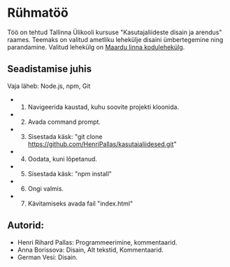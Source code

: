 # Rühmatöö

Töö on tehtud Tallinna Ülikooli kursuse "Kasutajaliideste disain ja arendus" raames.
Teemaks on valitud ametliku lehekülje disaini ümbertegemine ning parandamine.
Valitud lehekülg on [Maardu linna kodulehekülg](https://maardu.ee/).

## Seadistamise juhis

Vaja läheb: Node.js, npm, Git

- 1. Navigeerida kaustad, kuhu soovite projekti kloonida.
- 2. Avada command prompt.
- 3. Sisestada käsk: "git clone https://github.com/HenriPallas/kasutajaliidesed.git"
- 4. Oodata, kuni lõpetanud.
- 5. Sisestada käsk: "npm install"
- 6. Ongi valmis.
- 7. Kävitamiseks avada fail "index.html"

## Autorid:
- Henri Rihard Pallas: Programmeerimine, kommentaarid.
- Anna Borissova: Disain, Alt tekstid, Kommentaarid.
- German Vesi: Disain.

